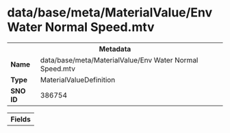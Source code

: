 <h1>data/base/meta/MaterialValue/Env Water Normal Speed.mtv</h1><table><tr><th colspan="100%">Metadata</th></tr><tr><td><b>Name</b></td><td>data/base/meta/MaterialValue/Env Water Normal Speed.mtv</td></tr><tr><td><b>Type</b></td><td>MaterialValueDefinition</td></tr><tr><td><b>SNO ID</b></td><td>386754</td></tr></table>

<table><tr><th colspan="100%">Fields</th></tr></table>

